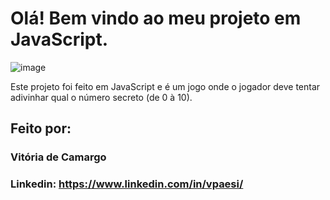 # Olá! Bem vindo ao meu projeto em JavaScript.

![image](https://github.com/vpaesi/js-game-numero-secreto/blob/main/img/print.png?raw=true)

Este projeto foi feito em JavaScript e é um jogo onde o jogador deve tentar adivinhar qual o número secreto (de 0 à 10).

## Feito por:

### Vitória de Camargo

### Linkedin: https://www.linkedin.com/in/vpaesi/
